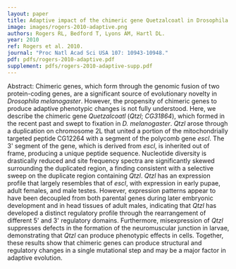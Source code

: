 ```yaml
---
layout: paper
title: Adaptive impact of the chimeric gene Quetzalcoatl in Drosophila melanogaster
image: images/rogers-2010-adaptive.png
authors: Rogers RL, Bedford T, Lyons AM, Hartl DL.
year: 2010
ref: Rogers et al. 2010.
journal: "Proc Natl Acad Sci USA 107: 10943-10948."
pdf: pdfs/rogers-2010-adaptive.pdf
supplement: pdfs/rogers-2010-adaptive-supp.pdf
---
```


Abstract: Chimeric genes, which form through the genomic fusion of two protein-coding genes, are a significant source of evolutionary novelty in *Drosophila melanogaster*. However, the propensity of chimeric genes to produce adaptive phenotypic changes is not fully understood. Here, we describe the chimeric gene *Quetzalcoatl* (*Qtzl*; *CG31864*), which formed in the recent past and swept to fixation in *D. melanogaster*. *Qtzl* arose through a duplication on chromosome 2L that united a portion of the mitochondrially targeted peptide CG12264 with a segment of the polycomb gene *escl*. The 3' segment of the gene, which is derived from *escl*, is inherited out of frame, producing a unique peptide sequence. Nucleotide diversity is drastically reduced and site frequency spectra are significantly skewed surrounding the duplicated region, a finding consistent with a selective sweep on the duplicate region containing *Qtzl*. *Qtzl* has an expression profile that largely resembles that of *escl*, with expression in early pupae, adult females, and male testes. However, expression patterns appear to have been decoupled from both parental genes during later embryonic development and in head tissues of adult males, indicating that *Qtzl* has developed a distinct regulatory profile through the rearrangement of different 5' and 3' regulatory domains. Furthermore, misexpression of *Qtzl* suppresses defects in the formation of the neuromuscular junction in larvae, demonstrating that *Qtzl* can produce phenotypic effects in cells. Together, these results show that chimeric genes can produce structural and regulatory changes in a single mutational step and may be a major factor in adaptive evolution.     